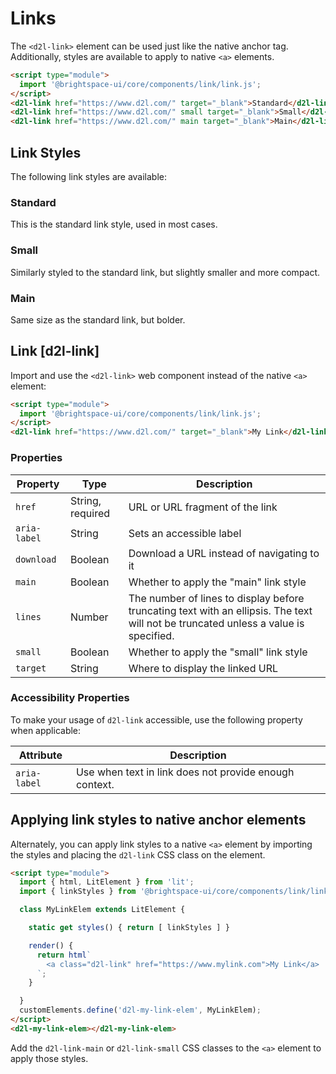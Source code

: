 # Links

The `<d2l-link>` element can be used just like the native anchor tag. Additionally, styles are available to apply to native `<a>` elements.

<!-- docs: demo -->
```html
<script type="module">
  import '@brightspace-ui/core/components/link/link.js';
</script>
<d2l-link href="https://www.d2l.com/" target="_blank">Standard</d2l-link>
<d2l-link href="https://www.d2l.com/" small target="_blank">Small</d2l-link>
<d2l-link href="https://www.d2l.com/" main target="_blank">Main</d2l-link>
```

<!-- docs: start hidden content -->
## Link Styles

The following link styles are available:

### Standard

This is the standard link style, used in most cases.

### Small

Similarly styled to the standard link, but slightly smaller and more compact.

### Main

Same size as the standard link, but bolder.
<!-- docs: end hidden content -->

## Link [d2l-link]

Import and use the `<d2l-link>` web component instead of the native `<a>` element:

<!-- docs: demo code properties name:d2l-link sandboxTitle:'Link' -->
```html
<script type="module">
  import '@brightspace-ui/core/components/link/link.js';
</script>
<d2l-link href="https://www.d2l.com/" target="_blank">My Link</d2l-link>
```

<!-- docs: start hidden content -->
### Properties

| Property | Type | Description |
|--|--|--|
| `href` | String, required | URL or URL fragment of the link |
| `aria-label` | String | Sets an accessible label |
| `download` | Boolean | Download a URL instead of navigating to it |
| `main` | Boolean | Whether to apply the "main" link style |
| `lines` | Number | The number of lines to display before truncating text with an ellipsis. The text will not be truncated unless a value is specified. |
| `small` | Boolean | Whether to apply the "small" link style |
| `target` | String | Where to display the linked URL |
<!-- docs: end hidden content -->

### Accessibility Properties

To make your usage of `d2l-link` accessible, use the following property when applicable:

| Attribute | Description |
|--|--|
| `aria-label` | Use when text in link does not provide enough context. |

## Applying link styles to native anchor elements

Alternately, you can apply link styles to a native `<a>` element by importing the styles and placing the `d2l-link` CSS class on the element.

<!-- docs: demo code -->
```html
<script type="module">
  import { html, LitElement } from 'lit';
  import { linkStyles } from '@brightspace-ui/core/components/link/link.js';

  class MyLinkElem extends LitElement {

    static get styles() { return [ linkStyles ] }

    render() {
      return html`
        <a class="d2l-link" href="https://www.mylink.com">My Link</a>
      `;
    }

  }
  customElements.define('d2l-my-link-elem', MyLinkElem);
</script>
<d2l-my-link-elem></d2l-my-link-elem>
```

Add the `d2l-link-main` or `d2l-link-small` CSS classes to the `<a>` element to apply those styles.
